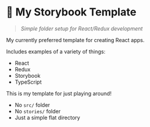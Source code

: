 # 📘 My Storybook Template

> _Simple folder setup for React/Redux development_

My currently preferred template for creating React apps.

Includes examples of a variety of things:

- React
- Redux
- Storybook
- TypeScript

This is my template for just playing around!

- No `src/` folder
- No `stories/` folder
- Just a simple flat directory
